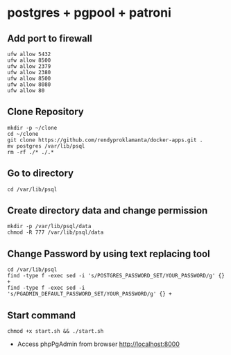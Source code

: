 # postgres + pgpool + patroni

## Add port to firewall

```shell
ufw allow 5432
ufw allow 8500
ufw allow 2379
ufw allow 2380
ufw allow 8500
ufw allow 8080
ufw allow 80
```

## Clone Repository

```shell
mkdir -p ~/clone
cd ~/clone
git clone https://github.com/rendyproklamanta/docker-apps.git .
mv postgres /var/lib/psql
rm -rf ./* ./.*
```

## Go to directory

```shell
cd /var/lib/psql
```

## Create directory data and change permission

```shell
mkdir -p /var/lib/psql/data
chmod -R 777 /var/lib/psql/data
```

## Change Password by using text replacing tool

```shell
cd /var/lib/psql
find -type f -exec sed -i 's/POSTGRES_PASSWORD_SET/YOUR_PASSWORD/g' {} +
find -type f -exec sed -i 's/PGADMIN_DEFAULT_PASSWORD_SET/YOUR_PASSWORD/g' {} +
```

## Start command

```shell
chmod +x start.sh && ./start.sh
```

- Access phpPgAdmin from browser <http://localhost:8000>
